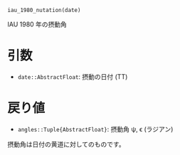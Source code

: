 ```
iau_1980_nutation(date)
```

IAU 1980 年の摂動角

# 引数

  * `date::AbstractFloat`: 摂動の日付 (TT)

# 戻り値

  * `angles::Tuple{AbstractFloat}`: 摂動角 ψ, ϵ (ラジアン)

摂動角は日付の黄道に対してのものです。

